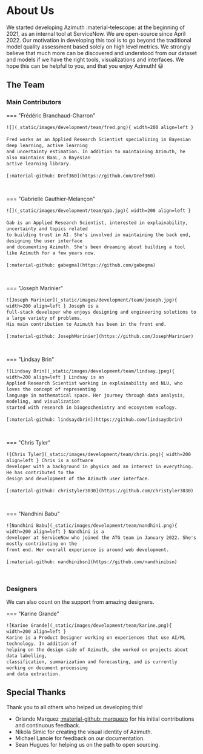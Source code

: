 # About Us

We started developing Azimuth :material-telescope: at the beginning of 2021, as an internal tool at
ServiceNow. We are open-source since April 2022. Our motivation in developing this tool is to go
beyond the traditional model quality assessment based solely on high level metrics. We strongly
believe that much more can be discovered and understood from our dataset and models if we have the
right tools, visualizations and interfaces. We hope this can be helpful to you, and that you enjoy
Azimuth! :smiley:

## The Team

### Main Contributors

=== "Frédéric Branchaud-Charron"

    ![](_static/images/development/team/fred.png){ width=200 align=left }

    Fred works as an Applied Research Scientist specializing in Bayesian deep learning, active learning
    and uncertainty estimation. In addition to maintaining Azimuth, he also maintains BaaL, a Bayesian
    active learning library.

    [:material-github: Dref360](https://github.com/Dref360)

<br>

=== "Gabrielle Gauthier-Melançon"

    ![](_static/images/development/team/gab.jpg){ width=200 align=left }

    Gab is an Applied Research Scientist, interested in explainability, uncertainty and topics related
    to building trust in AI. She's involved in maintaining the back end, designing the user interface
    and documenting Azimuth. She's been dreaming about building a tool like Azimuth for a few years now.

    [:material-github: gabegma](https://github.com/gabegma)

<br>

=== "Joseph Marinier"

    ![Joseph Marinier](_static/images/development/team/joseph.jpg){ width=200 align=left } Joseph is a
    full-stack developer who enjoys designing and engineering solutions to a large variety of problems.
    His main contribution to Azimuth has been in the front end.

    [:material-github: JosephMarinier](https://github.com/JosephMarinier)

<br>

=== "Lindsay Brin"

    ![Lindsay Brin](_static/images/development/team/lindsay.jpeg){ width=200 align=left } Lindsay is an
    Applied Research Scientist working in explainability and NLU, who loves the concept of representing
    language in mathematical space. Her journey through data analysis, modeling, and visualization
    started with research in biogeochemistry and ecosystem ecology.

    [:material-github: lindsaydbrin](https://github.com/lindsaydbrin)

<br>

=== "Chris Tyler"

    ![Chris Tyler](_static/images/development/team/chris.png){ width=200 align=left } Chris is a software
    developer with a background in physics and an interest in everything. He has contributed to the
    design and development of the Azimuth user interface.

    [:material-github: christyler3030](https://github.com/christyler3030)

<br>

=== "Nandhini Babu"

    ![Nandhini Babu](_static/images/development/team/nandhini.png){ width=200 align=left } Nandhini is a
    developer at ServiceNow who joined the ATG team in January 2022. She's mostly contributing on the
    front end. Her overall experience is around web development.

    [:material-github: nandhinibsn](https://github.com/nandhinibsn)

<br>

### Designers

We can also count on the support from amazing designers.

=== "Karine Grande"

    ![Karine Grande](_static/images/development/team/karine.png){ width=200 align=left }
    Karine is a Product Designer working on experiences that use AI/ML technology. In addition of
    helping on the design side of Azimuth, she worked on projects about data labelling,
    classification, summarization and forecasting, and is currently working on document processing
    and data extraction.

## Special Thanks

Thank you to all others who helped us developing this!

* Orlando Marquez [:material-github: marquezo](https://github.com/marquezo) for his initial
  contributions and continuous feedback.
* Nikola Simic for creating the visual identity of Azimuth.
* Michael Lanoie for feedback on our documentation.
* Sean Hugues for helping us on the path to open sourcing.

